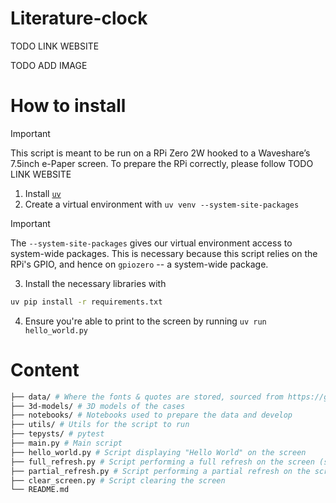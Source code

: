# Literature-clock

TODO LINK WEBSITE

TODO ADD IMAGE

# How to install

> [!IMPORTANT]
> This script is meant to be run on a RPi Zero 2W hooked to a Waveshare’s 7.5inch e-Paper screen.
> To prepare the RPi correctly, please follow TODO LINK WEBSITE

1. Install [`uv`](https://docs.astral.sh/uv/)
2. Create a virtual environment with `uv venv --system-site-packages`

> [!IMPORTANT]
> The `--system-site-packages` gives our virtual environment access to system-wide packages.
> This is necessary because this script relies on the RPi's GPIO, and hence on `gpiozero` -- a system-wide package.

3. Install the necessary libraries with

```bash
uv pip install -r requirements.txt
```

4. Ensure you're able to print to the screen by running `uv run hello_world.py`

# Content

```bash
├── data/ # Where the fonts & quotes are stored, sourced from https://github.com/JohannesNE/literature-clock and https://fonts.google.com/
├── 3d-models/ # 3D models of the cases
├── notebooks/ # Notebooks used to prepare the data and develop
├── utils/ # Utils for the script to run
├── tepysts/ # pytest
├── main.py # Main script
├── hello_world.py # Script displaying "Hello World" on the screen
├── full_refresh.py # Script performing a full refresh on the screen (see TODO LINK WEBSITE)
├── partial_refresh.py # Script performing a partial refresh on the screen (see TODO LINK WEBSITE)
├── clear_screen.py # Script clearing the screen
└── README.md 
```
